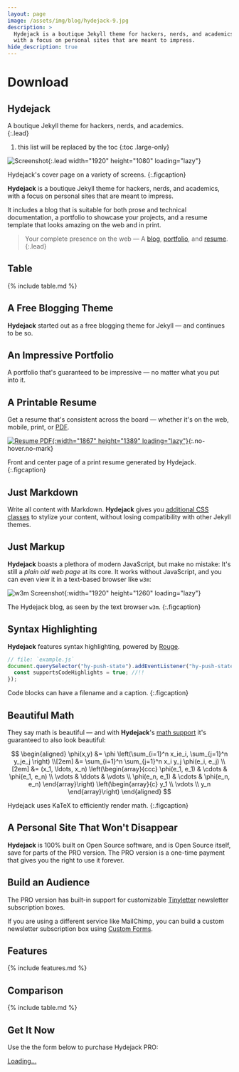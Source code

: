 ```yaml
---
layout: page
image: /assets/img/blog/hydejack-9.jpg
description: >
  Hydejack is a boutique Jekyll theme for hackers, nerds, and academics,
  with a focus on personal sites that are meant to impress.
hide_description: true
---
```


# Download
## Hydejack

A boutique Jekyll theme for hackers, nerds, and academics.  
{:.lead}

1. this list will be replaced by the toc
{:toc .large-only}

![Screenshot](assets/img/blog/hydejack-9.jpg){:.lead width="1920" height="1080" loading="lazy"}

Hydejack's cover page on a variety of screens.
{:.figcaption}


**Hydejack** is a boutique Jekyll theme for hackers, nerds, and academics, with a focus on personal sites that are meant to impress. 

It includes a blog that is suitable for both prose and technical documentation, a portfolio to showcase your projects, and a resume template that looks amazing on the web and in print.

> Your complete presence on the web — A [blog], [portfolio], and [resume].
{:.lead}


## Table

{% include table.md %}


## A Free Blogging Theme
**Hydejack** started out as a free blogging theme for Jekyll — and continues to be so.

<!--posts-->


## An Impressive Portfolio
A portfolio that's guaranteed to be impressive — no matter what you put into it.

<!--projects-->


## A Printable Resume
Get a resume that's consistent across the board — whether it's on the web, mobile, print, or [PDF](assets/Resume.pdf).

[![Resume PDF](assets/img/blog/resume.png){:width="1867" height="1389" loading="lazy"}][resume]{:.no-hover.no-mark}

Front and center page of a print resume generated by Hydejack.
{:.figcaption}


## Just Markdown
Write all content with Markdown. __Hydejack__ gives you [additional CSS classes](docs/writing.md) to stylize your content, without losing compatibility with other Jekyll themes.


## Just Markup
**Hydejack** boasts a plethora of modern JavaScript, but make no mistake: It's still a _plain old web page_ at its core. It works without JavaScript, and you can even view it in a text-based browser like `w3m`:

![w3m Screenshot](assets/img/blog/w3m.png){:width="1920" height="1260" loading="lazy"}

The Hydejack blog, as seen by the text browser `w3m`.
{:.figcaption}


## Syntax Highlighting
**Hydejack** features syntax highlighting, powered by [Rouge].

```js
// file: `example.js`
document.querySelector("hy-push-state").addEventListener("hy-push-state-load", () => {
  const supportsCodeHighlights = true; //!!
});
```

Code blocks can have a filename and a caption.
{:.figcaption}


## Beautiful Math
They say math is beautiful — and with **Hydejack**'s [math support][maths] it's guaranteed to also look beautiful:

$$
\begin{aligned}
  \phi(x,y) &= \phi \left(\sum_{i=1}^n x_ie_i, \sum_{j=1}^n y_je_j \right) \\[2em]
            &= \sum_{i=1}^n \sum_{j=1}^n x_i y_j \phi(e_i, e_j)            \\[2em]
            &= (x_1, \ldots, x_n)
               \left(\begin{array}{ccc}
                 \phi(e_1, e_1)  & \cdots & \phi(e_1, e_n) \\
                 \vdots          & \ddots & \vdots         \\
                 \phi(e_n, e_1)  & \cdots & \phi(e_n, e_n)
               \end{array}\right)
               \left(\begin{array}{c}
                 y_1    \\
                 \vdots \\
                 y_n
               \end{array}\right)
\end{aligned}
$$

Hydejack uses KaTeX to efficiently render math.
{:.figcaption}

[maths]: docs/writing.md#adding-math


## A Personal Site That Won't Disappear

**Hydejack** is 100% built on Open Source software, and is Open Source itself, save for parts of the PRO version. The PRO version is a one-time payment that gives you the right to use it forever.


## Build an Audience
The PRO version has built-in support for customizable [Tinyletter] newsletter subscription boxes.

If you are using a different service like MailChimp, you can build a custom newsletter subscription box using [Custom Forms][forms].


## Features

{% include features.md %}


## Comparison

{% include table.md %}


## Get It Now

Use the the form below to purchase Hydejack PRO:

<div class="gumroad-product-embed" data-gumroad-product-id="nuOluY"><a href="https://gumroad.com/l/nuOluY">Loading…</a></div>


[blog]: /
[portfolio]: https://hydejack.com/examples/
[resume]: https://hydejack.com/resume/
[download]: https://hydejack.com/download/
[welcome]: https://hydejack.com/
[forms]: https://hydejack.com/forms-by-example/

[features]: #features
[news]: #build-an-audience
[syntax]: syntax-highlighting
[latex]: #beautiful-math
[dark]: https://hydejack.com/blog/hydejack/2018-09-01-introducing-dark-mode/
[search]: https://hydejack.com/#_search-input
[grid]: https://hydejack.com/blog/hydejack/

[lic]: LICENSE.md
[pro]: licenses/PRO.md
[docs]: docs/README.md
[ofln]: docs/advanced.md#enabling-offline-support

[kit]: https://github.com/hydecorp/hydejack-starter-kit/archive/v9.0.0.zip
[src]: https://github.com/hydecorp/hydejack
[gem]: https://rubygems.org/gems/jekyll-theme-hydejack
[buy]: https://gum.co/nuOluY
[nfy]: https://app.netlify.com/start/deploy?repository=https://github.com/hydecorp/hydejack-starter-kit
[dtn]: https://www.netlify.com/img/deploy/button.svg

[gpss]: https://developers.google.com/speed/pagespeed/insights/?url=https://hydejack.com/
[hy-push-state]: https://hydecorp.github.io/hy-push-state/
[hy-drawer]: https://hydecorp.github.io/hy-drawer/
[rouge]: http://rouge.jneen.net
[katex]: https://khan.github.io/KaTeX/
[mathjax]: https://www.mathjax.org/
[tinyletter]: https://tinyletter.com/

